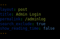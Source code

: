 ```yaml
---
layout: post
title: Admin Login
permalink: /adminlog
search_exclude: true
show_reading_time: false
---
```

<!DOCTYPE html>
<html>
<head>
    <title>Pyre - Loading</title>
    <style>
        body, html {
            margin: 0;
            padding: 0;
            overflow: hidden;
            height: 100%;
            width: 100%;
            background-color: #000000;
            color: #ffffff;
            font-family: 'Arial', sans-serif;
        }

        .cutscene-container {
            display: flex;
            align-items: center;
            justify-content: center;
            height: 100vh;
            width: 100vw;
            text-align: center;
            position: fixed;
            top: 0;
            left: 0;
            z-index: 9999;
            background-color: #000000;
            border: 2px solid #ff8a2c;
            box-shadow: 0 0 20px rgba(255, 138, 44, 0.5);
        }

        .cutscene {
            width: 100%;
            height: 100%;
            position: relative;
        }

        .welcome-message {
            position: absolute;
            top: 40%;
            width: 100%;
            text-align: center;
            font-size: 4rem;
            color: #12b5c8;
            text-shadow: 0 0 10px rgba(18, 181, 200, 0.7);
            font-weight: bold;
        }

        #welcome-text::after {
            content: '|';
            animation: blink 1s infinite;
        }

        .animation-elements {
            position: absolute;
            top: 60%;
            left: 50%;
            transform: translate(-50%, -50%);
            display: flex;
            gap: 40px;
            justify-content: center;
        }

        .circle {
            width: 50px;
            height: 50px;
            background-color: transparent;
            border: 3px solid #12b5c8;
            border-radius: 50%;
            animation: rotate 4s linear infinite, pulse 2s ease-in-out infinite;
        }

        .triangle {
            width: 50px;
            height: 43.3px;
            background-color: transparent;
            border: 3px solid #ff8a2c;
            clip-path: polygon(50% 0%, 0% 100%, 100% 100%);
            animation: rotate 4s linear infinite reverse, pulse 2s ease-in-out infinite 0.5s;
        }

        .square {
            width: 50px;
            height: 50px;
            background-color: transparent;
            border: 3px solid #ffffff;
            animation: rotate 4s linear infinite, pulse 2s ease-in-out infinite 1s;
        }

        .loading-bar-container {
            position: absolute;
            bottom: 20%;
            width: 300px;
            height: 4px;
            background-color: #333333;
            left: 50%;
            transform: translateX(-50%);
            border-radius: 2px;
        }

        .loading-bar {
            height: 100%;
            width: 0%;
            background-color: #12b5c8;
            border-radius: 2px;
            transition: width 3s linear;
        }

        @keyframes fadeIn {
            0% { opacity: 0; }
            100% { opacity: 1; }
        }

        @keyframes rotate {
            0% { transform: rotate(0deg); }
            100% { transform: rotate(360deg); }
        }

        @keyframes pulse {
            0% { opacity: 0.6; transform: scale(0.9); }
            50% { opacity: 1; transform: scale(1.1); }
            100% { opacity: 0.6; transform: scale(0.9); }
        }

        @keyframes blink {
            0%, 100% { opacity: 1; }
            50% { opacity: 0; }
        }
    </style>
</head>
<body>
    <div class="cutscene-container">
        <div class="cutscene">
            <!-- Welcome message animation -->
            <div class="welcome-message">
                <h1 id="welcome-text"></h1>
            </div>
            <!-- Animation elements -->
            <div class="animation-elements">
                <div class="circle"></div>
                <div class="triangle"></div>
                <div class="square"></div>
            </div>
            <!-- Loading bar -->
            <div class="loading-bar-container">
                <div class="loading-bar" id="loading-progress"></div>
            </div>
        </div>
    </div>

    <script>
        // Typing animation for the welcome message
        const text = "Welcome to Pyre";
        let index = 0;
        const speed = 80; 

        function typeWriter() {
            if (index < text.length) {
                document.getElementById("welcome-text").innerHTML += text.charAt(index);
                index++;
                setTimeout(typeWriter, speed);
            }
        }

        // Start typing animation
        typeWriter();

        // Animate loading bar
        setTimeout(() => {
            document.getElementById("loading-progress").style.width = "100%";
        }, 100);

        // Redirect to index.md after the cutscene plays
        setTimeout(() => {
            window.location.href = "{{site.baseurl}}/index";
        }, 3000); // 3 second cutscene duration
    </script>
</body>
</html>
